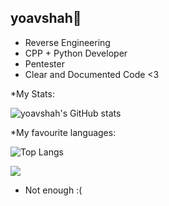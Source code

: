 ## yoavshah👋


* Reverse Engineering
* CPP + Python Developer
* Pentester
* Clear and Documented Code <3


*My Stats:

![yoavshah's GitHub stats](https://github-readme-stats.vercel.app/api?username=yoavshah&theme=monokai)

*My favourite languages:

![Top Langs](https://github-readme-stats.vercel.app/api/top-langs/?username=yoavshah&count_private=true&langs_count=30&layout=compact&theme=monokai)

![](https://komarev.com/ghpvc/?username=yoavshah)
* Not enough :(

